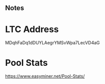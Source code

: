 ## Notes

# LTC Address
MDqhFaDq1dDUYLAegrYMSvWpa7LecVD4aG

# Pool Stats
https://www.easyminer.net/Pool-Stats/

